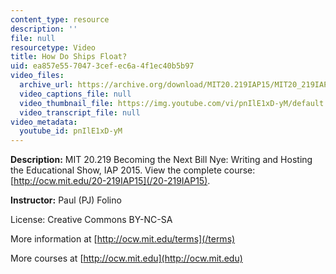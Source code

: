 ```yaml
---
content_type: resource
description: ''
file: null
resourcetype: Video
title: How Do Ships Float?
uid: ea857e55-7047-3cef-ec6a-4f1ec40b5b97
video_files:
  archive_url: https://archive.org/download/MIT20.219IAP15/MIT20_219IAP15_PJ_SOL_How_Do_Ships_Float_360p.mp4
  video_captions_file: null
  video_thumbnail_file: https://img.youtube.com/vi/pnIlE1xD-yM/default.jpg
  video_transcript_file: null
video_metadata:
  youtube_id: pnIlE1xD-yM
---
```


**Description:** MIT 20.219 Becoming the Next Bill Nye: Writing and Hosting the Educational Show, IAP 2015. View the complete course: [http://ocw.mit.edu/20-219IAP15](/20-219IAP15).

**Instructor:** Paul (PJ) Folino

License: Creative Commons BY-NC-SA

More information at [http://ocw.mit.edu/terms](/terms)

More courses at [http://ocw.mit.edu](http://ocw.mit.edu)